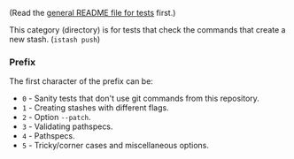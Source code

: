 (Read the [general README file for tests](../README.md) first.)

This category (directory) is for tests that check the commands that create a new stash.
(`istash push`)


### Prefix
The first character of the prefix can be:
- `0` - Sanity tests that don't use git commands from this repository.
- `1` - Creating stashes with different flags.
- `2` - Option `--patch`.
- `3` - Validating pathspecs.
- `4` - Pathspecs.
- `5` - Tricky/corner cases and miscellaneous options.
